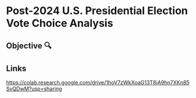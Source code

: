 # Post-2024 U.S. Presidential Election Vote Choice Analysis

## Objective 🔍

## Links
https://colab.research.google.com/drive/1hoV7zWkXoaG13T8iA9hn7XKn85SvQDwM?usp=sharing

